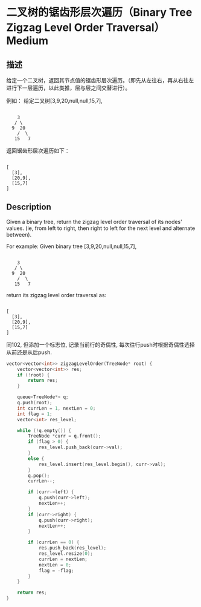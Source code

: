 # 二叉树的锯齿形层次遍历（Binary Tree Zigzag Level Order Traversal）Medium
## 描述
给定一个二叉树，返回其节点值的锯齿形层次遍历。（即先从左往右，再从右往左进行下一层遍历，以此类推，层与层之间交替进行）。

例如：
给定二叉树[3,9,20,null,null,15,7],
```

    3
   / \
  9  20
    /  \
   15   7
```


返回锯齿形层次遍历如下：
```

[
  [3],
  [20,9],
  [15,7]
]
```

## Description
Given a binary tree, return the zigzag level order traversal of its nodes' values. (ie, from left to right, then right to left for the next level and alternate between).


For example:
Given binary tree [3,9,20,null,null,15,7],
```

    3
   / \
  9  20
    /  \
   15   7
```



return its zigzag level order traversal as:
```

[
  [3],
  [20,9],
  [15,7]
]
```


同102, 但添加一个标志位, 记录当前行的奇偶性, 每次往行push时根据奇偶性选择从前还是从后push.

```c++
vector<vector<int>> zigzagLevelOrder(TreeNode* root) {
    vector<vector<int>> res;
    if (!root) {
        return res;
    }

    queue<TreeNode*> q;
    q.push(root);
    int currLen = 1, nextLen = 0;
    int flag = 1;
    vector<int> res_level;

    while (!q.empty()) {
        TreeNode *curr = q.front();
        if (flag > 0) {
            res_level.push_back(curr->val);
        }
        else {
            res_level.insert(res_level.begin(), curr->val);
        }
        q.pop();
        currLen--;

        if (curr->left) {
            q.push(curr->left);
            nextLen++;
        }
        if (curr->right) {
            q.push(curr->right);
            nextLen++;
        }

        if (currLen == 0) {
            res.push_back(res_level);
            res_level.resize(0);
            currLen = nextLen;
            nextLen = 0;
            flag = -flag;
        }
    }

    return res;
}
```